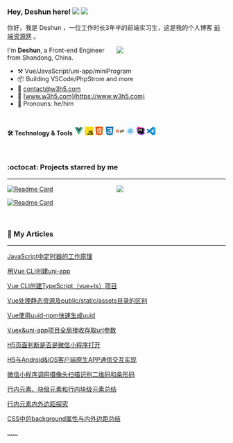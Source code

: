 ### Hey, Deshun here! <img src="https://media.giphy.com/media/hvRJCLFzcasrR4ia7z/giphy.gif" width="25px"> ![](https://komarev.com/ghpvc/?username=ideshun)


你好，我是 Deshun ，一位工作时长3年半的前端实习生，这是我的个人博客 [前端资源网](https://www.w3h5.com) 。

[<img align="right" width="50%" src="https://github-readme-stats.vercel.app/api?username=ideshun&count_private=true&show_icons=true">](https://github.com/ideshun)

I'm **Deshun**, a Front-end Engineer from Shandong, China.

-   :hammer_and_pick: Vue/JavaScript/uni-app/miniProgram
-   :package: Building VSCode/PhpStrom and more
-   :e-mail: contact@w3h5.com
-   :dash: [www.w3h5.com](https://www.w3h5.com)
-   :man: Pronouns: he/him

<br />

**:hammer_and_wrench: Technology & Tools**
<code><img height="20" src="https://github.com/ideshun/ideshun/blob/main/images/logo-Vue.png"></code>
<code><img height="20" src="https://github.com/ideshun/ideshun/blob/main/images/logo-JavaScript.png"></code>
<code><img height="20" src="https://github.com/ideshun/ideshun/blob/main/images/logo-HTML5.png"></code>
<code><img height="20" src="https://github.com/ideshun/ideshun/blob/main/images/logo-CSS3.png"></code>
<code><img height="20" src="https://github.com/ideshun/ideshun/blob/main/images/logo-Git.png"></code>
<code><img height="20" src="https://github.com/ideshun/ideshun/blob/main/images/logo-webpack.png"></code>
<code><img height="20" src="https://github.com/ideshun/ideshun/blob/main/images/logo-PhpStorm.png"></code>
<code><img height="20" src="https://github.com/ideshun/ideshun/blob/main/images/logo-VSCode.png"></code>

<br />

### :octocat: Projects starred by me
---

[<img align="right" top="20" width="50%" src="https://github-readme-stats.vercel.app/api/top-langs/?username=ideshun&layout=compact">](https://github.com/ideshun)


[![Readme Card](https://github-readme-stats.vercel.app/api/pin/?username=ideshun&repo=miniProgram-tmp)](https://github.com/ideshun/miniProgram-tmp)

[![Readme Card](https://github-readme-stats.vercel.app/api/pin/?username=ideshun&repo=example)](https://github.com/ideshun/example)

<br />

### :open_book: My Articles
---

[JavaScript中定时器的工作原理](https://www.w3h5.com/post/484.html)

[用Vue CLI创建uni-app](https://www.w3h5.com/post/567.html)

[Vue CLI创建TypeScript（vue+ts）项目](https://www.w3h5.com/post/613.html)

[Vue处理静态资源及public/static/assets目录的区别](https://www.w3h5.com/post/600.html)

[Vue使用uuid-npm快速生成uuid](https://www.w3h5.com/post/544.html)

[Vuex&uni-app项目全局接收存取url参数](https://www.w3h5.com/post/595.html)

[H5页面判断是否是微信小程序打开](https://www.w3h5.com/post/629.html)

[H5与Android&iOS客户端原生APP通信交互实现](https://www.w3h5.com/post/599.html)

[微信小程序调用摄像头扫描识别二维码和条形码](https://www.w3h5.com/post/255.html)

[行内元素、块级元素和行内块级元素总结](https://www.w3h5.com/post/611.html)

[行内元素内外边距探究](https://www.w3h5.com/post/247.html)

[CSS中的background属性与内外边距总结](https://www.w3h5.com/post/46.html)

[......](https://www.w3h5.com)
